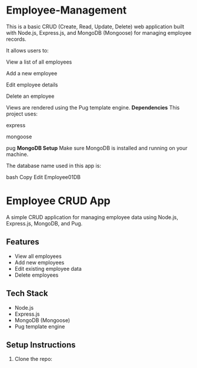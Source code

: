 # Employee-Management
This is a basic CRUD (Create, Read, Update, Delete) web application built with Node.js, Express.js, and MongoDB (Mongoose) for managing employee records.

It allows users to:

View a list of all employees

Add a new employee

Edit employee details

Delete an employee

Views are rendered using the Pug template engine.
**Dependencies**
This project uses:

express

mongoose

pug
**MongoDB Setup**
Make sure MongoDB is installed and running on your machine.

The database name used in this app is:

bash
Copy
Edit
Employee01DB
# Employee CRUD App

A simple CRUD application for managing employee data using Node.js, Express.js, MongoDB, and Pug.

## Features

- View all employees
- Add new employees
- Edit existing employee data
- Delete employees

## Tech Stack

- Node.js
- Express.js
- MongoDB (Mongoose)
- Pug template engine

## Setup Instructions

1. Clone the repo:

